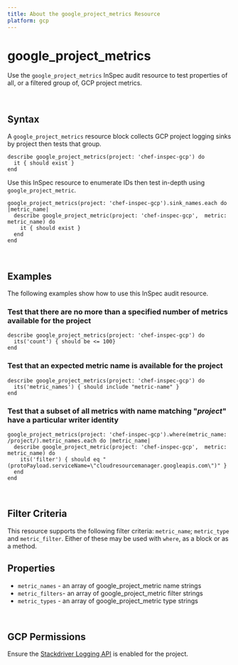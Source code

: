 ```yaml
---
title: About the google_project_metrics Resource
platform: gcp
---
```


# google\_project\_metrics

Use the `google_project_metrics` InSpec audit resource to test properties of all, or a filtered group of, GCP project metrics.

<br>

## Syntax

A `google_project_metrics` resource block collects GCP project logging sinks by project then tests that group.

    describe google_project_metrics(project: 'chef-inspec-gcp') do
      it { should exist }
    end    

Use this InSpec resource to enumerate IDs then test in-depth using `google_project_metric`.

    google_project_metrics(project: 'chef-inspec-gcp').sink_names.each do |metric_name|
      describe google_project_metric(project: 'chef-inspec-gcp',  metric: metric_name) do
        it { should exist }
      end
    end

<br>

## Examples

The following examples show how to use this InSpec audit resource.

### Test that there are no more than a specified number of metrics available for the project

    describe google_project_metrics(project: 'chef-inspec-gcp') do
      its('count') { should be <= 100}
    end

### Test that an expected metric name is available for the project

    describe google_project_metrics(project: 'chef-inspec-gcp') do
      its('metric_names') { should include "metric-name" }
    end

### Test that a subset of all metrics with name matching "*project*" have a particular writer identity 

    google_project_metrics(project: 'chef-inspec-gcp').where(metric_name: /project/).metric_names.each do |metric_name|
      describe google_project_metric(project: 'chef-inspec-gcp',  metric: metric_name) do
        its('filter') { should eq "(protoPayload.serviceName=\"cloudresourcemanager.googleapis.com\")" }
      end
    end
    
<br>

## Filter Criteria

This resource supports the following filter criteria: `metric_name`; `metric_type` and `metric_filter`. Either of these may be used with `where`, as a block or as a method.

## Properties

*  `metric_names` - an array of google_project_metric name strings
*  `metric_filters`- an array of google_project_metric filter strings
*  `metric_types` - an array of google_project_metric type strings

<br>


## GCP Permissions

Ensure the [Stackdriver Logging API](https://console.cloud.google.com/apis/api/logging.googleapis.com/) is enabled for the project.